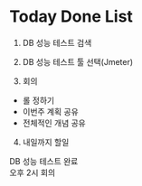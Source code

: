 # Today Done List

1. DB 성능 테스트 검색

2. DB 성능 테스트 툴 선택(Jmeter)

3. 회의

- 롤 정하기
- 이번주 계획 공유
- 전체적인 개념 공유

4. 내일까지 할일

DB 성능 테스트 완료  
오후 2시 회의
